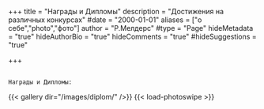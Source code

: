 +++
title = "Награды и Дипломы"
description = "Достижения на различных конкурсах"
#date = "2000-01-01"
aliases = ["о себе","photo","фото"]
author = "Р.Мелдерс"
#type = "Page"
hideMetadata = "true"
hideAuthorBio = "true"
hideComments = "true"
#hideSuggestions = "true"

+++



##
```
Награды и Дипломы:
```

{{< gallery dir="/images/diplom/" />}} 
{{< load-photoswipe >}}
